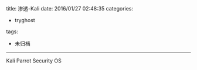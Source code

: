 title: 渗透-Kali
date: 2016/01/27 02:48:35
categories:
 - tryghost

tags:
 - 未归档 



---


Kali
Parrot Security OS



